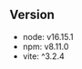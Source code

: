 <!--
 * @Author: zhangzheng
 * @Date: 2022-12-05 16:12:42
 * @LastEditors: zhangzheng
 * @LastEditTime: 2022-12-05 17:14:59
 * @Descripttion:
-->

## Version

- node: v16.15.1
- npm: v8.11.0
- vite: ^3.2.4
